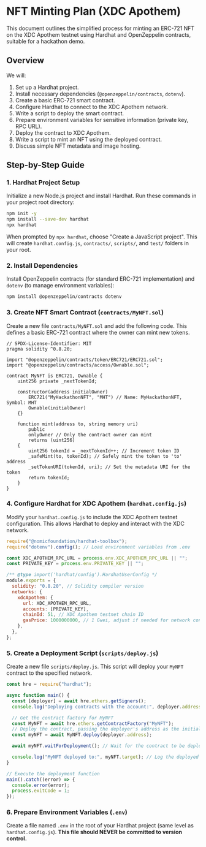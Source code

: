 # NFT Minting Plan (XDC Apothem)

This document outlines the simplified process for minting an ERC-721 NFT on the XDC Apothem testnet using Hardhat and OpenZeppelin contracts, suitable for a hackathon demo.

## Overview

We will:
1.  Set up a Hardhat project.
2.  Install necessary dependencies (`@openzeppelin/contracts`, `dotenv`).
3.  Create a basic ERC-721 smart contract.
4.  Configure Hardhat to connect to the XDC Apothem network.
5.  Write a script to deploy the smart contract.
6.  Prepare environment variables for sensitive information (private key, RPC URL).
7.  Deploy the contract to XDC Apothem.
8.  Write a script to mint an NFT using the deployed contract.
9.  Discuss simple NFT metadata and image hosting.

## Step-by-Step Guide

### 1. Hardhat Project Setup

Initialize a new Node.js project and install Hardhat. Run these commands in your project root directory:

```bash
npm init -y
npm install --save-dev hardhat
npx hardhat
```

When prompted by `npx hardhat`, choose "Create a JavaScript project". This will create `hardhat.config.js`, `contracts/`, `scripts/`, and `test/` folders in your root.

### 2. Install Dependencies

Install OpenZeppelin contracts (for standard ERC-721 implementation) and `dotenv` (to manage environment variables):

```bash
npm install @openzeppelin/contracts dotenv
```

### 3. Create NFT Smart Contract (`contracts/MyNFT.sol`)

Create a new file `contracts/MyNFT.sol` and add the following code. This defines a basic ERC-721 contract where the owner can mint new tokens.

```solidity
// SPDX-License-Identifier: MIT
pragma solidity ^0.8.20;

import "@openzeppelin/contracts/token/ERC721/ERC721.sol";
import "@openzeppelin/contracts/access/Ownable.sol";

contract MyNFT is ERC721, Ownable {
    uint256 private _nextTokenId;

    constructor(address initialOwner)
        ERC721("MyHackathonNFT", "MHT") // Name: MyHackathonNFT, Symbol: MHT
        Ownable(initialOwner)
    {}

    function mint(address to, string memory uri)
        public
        onlyOwner // Only the contract owner can mint
        returns (uint256)
    {
        uint256 tokenId = _nextTokenId++; // Increment token ID
        _safeMint(to, tokenId); // Safely mint the token to 'to' address
        _setTokenURI(tokenId, uri); // Set the metadata URI for the token
        return tokenId;
    }
}
```

### 4. Configure Hardhat for XDC Apothem (`hardhat.config.js`)

Modify your `hardhat.config.js` to include the XDC Apothem testnet configuration. This allows Hardhat to deploy and interact with the XDC network.

```javascript
require("@nomicfoundation/hardhat-toolbox");
require("dotenv").config(); // Load environment variables from .env

const XDC_APOTHEM_RPC_URL = process.env.XDC_APOTHEM_RPC_URL || "";
const PRIVATE_KEY = process.env.PRIVATE_KEY || "";

/** @type import('hardhat/config').HardhatUserConfig */
module.exports = {
  solidity: "0.8.20", // Solidity compiler version
  networks: {
    xdcApothem: {
      url: XDC_APOTHEM_RPC_URL,
      accounts: [PRIVATE_KEY],
      chainId: 51, // XDC Apothem testnet chain ID
      gasPrice: 1000000000, // 1 Gwei, adjust if needed for network congestion
    },
  },
};
```

### 5. Create a Deployment Script (`scripts/deploy.js`)

Create a new file `scripts/deploy.js`. This script will deploy your `MyNFT` contract to the specified network.

```javascript
const hre = require("hardhat");

async function main() {
  const [deployer] = await hre.ethers.getSigners();
  console.log("Deploying contracts with the account:", deployer.address);

  // Get the contract factory for MyNFT
  const MyNFT = await hre.ethers.getContractFactory("MyNFT");
  // Deploy the contract, passing the deployer's address as the initial owner
  const myNFT = await MyNFT.deploy(deployer.address);

  await myNFT.waitForDeployment(); // Wait for the contract to be deployed

  console.log("MyNFT deployed to:", myNFT.target); // Log the deployed contract address
}

// Execute the deployment function
main().catch((error) => {
  console.error(error);
  process.exitCode = 1;
});
```

### 6. Prepare Environment Variables (`.env`)

Create a file named `.env` in the root of your Hardhat project (same level as `hardhat.config.js`). **This file should NEVER be committed to version control.**
